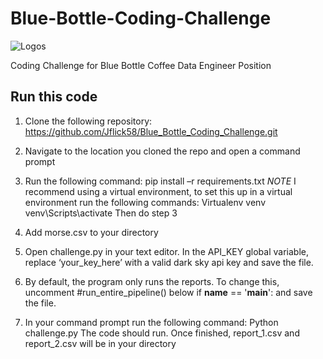 # Blue-Bottle-Coding-Challenge

![Logos](https://icon2.kisspng.com/20180428/lfq/kisspng-blue-bottle-coffee-company-cafe-vietnamese-iced-co-5ae53922d98539.134644161524971810891.jpg)

Coding Challenge for Blue Bottle Coffee Data Engineer Position 


## Run this code

1. Clone the following repository: https://github.com/Jflick58/Blue_Bottle_Coding_Challenge.git

2. Navigate to the location you cloned the repo and open a command prompt

3. Run the following command: pip install –r requirements.txt
*NOTE* I recommend using a virtual environment, to set this up in a virtual environment run the following commands: 
Virtualenv venv
venv\Scripts\activate
Then do step 3

4. Add morse.csv to your directory 

5. Open challenge.py in your text editor. In the API_KEY global variable, replace ‘your_key_here’ with a valid dark sky api key and save the file.

6. By default, the program only runs the reports. To change this, uncomment #run_entire_pipeline() below if __name__ == '__main__': and save the file.

7. In your command prompt run the following command: Python challenge.py The code should run. Once finished, report_1.csv and report_2.csv will be in your directory
